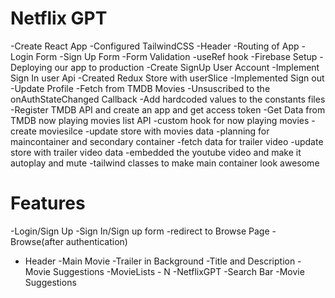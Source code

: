 # Netflix GPT

-Create React App
-Configured TailwindCSS
-Header
-Routing of App
-Login Form
-Sign Up Form
-Form Validation
-useRef hook
-Firebase Setup
-Deploying our app to production
-Create SignUp User Account
-Implement Sign In user Api
-Created Redux Store with userSlice
-Implemented Sign out
-Update Profile
-Fetch from TMDB Movies
-Unsuscribed to the onAuthStateChanged Callback
-Add hardcoded values to the constants files
-Register TMDB API and create an app and get access token
-Get Data from TMDB now playing movies list API
-custom hook for now playing movies
-create moviesilce
-update store with movies data
-planning for maincontainer and secondary container
-fetch data for trailer video
-update store with trailer video data
-embedded the youtube video and make it autoplay and mute
-tailwind classes to make main container look awesome

# Features

-Login/Sign Up
-Sign In/Sign up form
-redirect to Browse Page
-Browse(after authentication)

- Header
  -Main Movie
  -Trailer in Background
  -Title and Description
  -Movie Suggestions
  -MovieLists - N
  -NetflixGPT
  -Search Bar
  -Movie Suggestions
